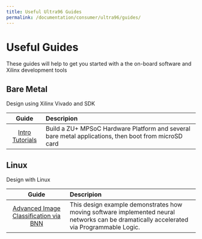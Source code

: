 ```yaml
---
title: Useful Ultra96 Guides
permalink: /documentation/consumer/ultra96/guides/
---
```


# Useful Guides

These guides will help to get you started with a the on-board software and Xilinx development tools

## Bare Metal

Design using Xilinx Vivado and SDK

| Guide                                                               | Descripion                                                                                                                 |
|:-------------------------------------------------------------------:|:---------------------------------------------------------------------------------------------------------------------------|
| [Intro Tutorials](http://ultra96.org/support/design/24166/156)      | Build a ZU+ MPSoC Hardware Platform and several bare metal applications, then boot from microSD card                       |


## Linux

Design with Linux

| Guide                                                               | Descripion                                                                                                                 |
|:-------------------------------------------------------------------:|:---------------------------------------------------------------------------------------------------------------------------|
|[Advanced Image Classification via BNN](https://xilinx-wiki.atlassian.net/wiki/spaces/A/pages/497821/Zynq+UltraScale+MPSoC+Accelerated+Image+Classification+via+Binary+Neural+Network+TechTip)| This design example demonstrates how moving software implemented neural networks can be dramatically accelerated via Programmable Logic.|                            |
